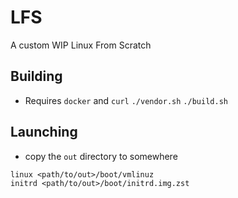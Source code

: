 # LFS
A custom WIP Linux From Scratch

## Building
- Requires `docker` and `curl`
`./vendor.sh`
`./build.sh`

## Launching
- copy the `out` directory to somewhere
```
linux <path/to/out>/boot/vmlinuz
initrd <path/to/out>/boot/initrd.img.zst
```
